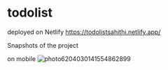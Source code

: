 # todolist
deployed on Netlify https://todolistsahithi.netlify.app/

Snapshots of the project

on mobile
![photo6204030141554862899](https://user-images.githubusercontent.com/49023363/90987666-5fa3e900-e5aa-11ea-9393-05908b17b2ff.jpg)
